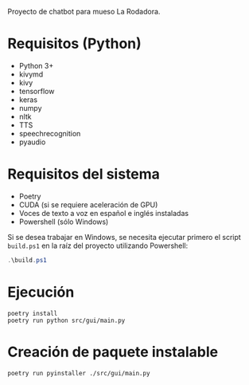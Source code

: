 Proyecto de chatbot para mueso La Rodadora.

# Requisitos (Python)
- Python 3+
- kivymd
- kivy
- tensorflow
- keras
- numpy
- nltk
- TTS
- speechrecognition
- pyaudio

# Requisitos del sistema
- Poetry
- CUDA (si se requiere aceleración de GPU)
- Voces de texto a voz en español e inglés instaladas
- Powershell (sólo Windows)

Si se desea trabajar en Windows, se necesita ejecutar primero el
script `build.ps1` en la raíz del proyecto utilizando Powershell:

```powershell
.\build.ps1
```

# Ejecución
```
poetry install
poetry run python src/gui/main.py
```

# Creación de paquete instalable

```
poetry run pyinstaller ./src/gui/main.py
```
